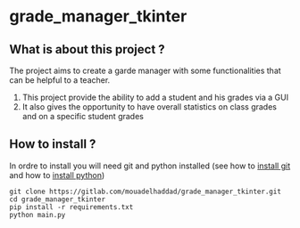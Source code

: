# grade_manager_tkinter

## What is about this project ? 

The project aims to create a garde manager with some functionalities that can be helpful to a teacher.
1. This project provide the ability to add a student and his grades via a GUI
2. It also gives the opportunity to have overall statistics on class grades and on a specific student grades

## How to install ?
In ordre to install you will need git and python installed (see how to [install git](https://git-scm.com/book/fr/v2/D%C3%A9marrage-rapide-Installation-de-Git) and how to [install python](https://www.python.org/downloads/)) 

```
git clone https://gitlab.com/mouadelhaddad/grade_manager_tkinter.git
cd grade_manager_tkinter
pip install -r requirements.txt
python main.py
```
